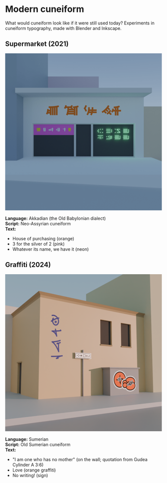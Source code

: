 # Modern cuneiform
What would cuneiform look like if it were still used today? Experiments in cuneiform typography, made with Blender and Inkscape.

## Supermarket (2021)

![Supermarket](/Supermarket1.png)

**Language:** Akkadian (the Old Babylonian dialect)  
**Script:** Neo-Assyrian cuneiform  
**Text:**  
- House of purchasing (orange)
- 3 for the silver of 2 (pink)
- Whatever its name, we have it (neon)

## Graffiti (2024)

![Graffiti](/Graffiti1.png)

**Language:** Sumerian  
**Script:** Old Sumerian cuneiform  
**Text:**  
- "I am one who has no mother" (on the wall; quotation from Gudea Cylinder A 3:6)
- Love (orange graffiti)
- No writing! (sign)
